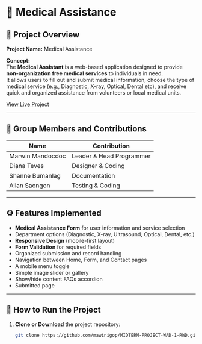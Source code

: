 # 🏥 Medical Assistance 

## 📘 Project Overview
**Project Name:** Medical Assistance 

**Concept:**  
The **Medical Assistant** is a web-based application designed to provide **non-organization free medical services** to individuals in need.  
It allows users to fill out and submit medical information, choose the type of medical service (e.g., Diagnostic, X-ray, Optical, Dental etc), and receive quick and organized assistance from volunteers or local medical units.

[View Live Project](https://raw.githack.com/mawinigop/MIDTERM-PROJECT-WAD-1-RWD/main/html/index.html)

---

## 👥 Group Members and Contributions

| Name | Contribution |
|------|---------------|
| Marwin Mandocdoc | Leader & Head Programmer |
| Diana Teves | Designer & Coding|
| Shanne Bumanlag | Documentation |
| Allan Saongon | Testing & Coding |

---

## ⚙️ Features Implemented
- **Medical Assistance Form** for user information and service selection  
- Department options (Diagnostic, X-ray, Ultrasound, Optical, Dental, etc.)  
- **Responsive Design** (mobile-first layout)  
- **Form Validation** for required fields  
- Organized submission and record handling  
- Navigation between Home, Form, and Contact pages
- A mobile menu toggle
- Simple image slider or gallery
- Show/hide content FAQs accordion
- Submitted page 

---


## 🚀 How to Run the Project
1. **Clone or Download** the project repository:
   ```bash
   git clone https://github.com/mawinigop/MIDTERM-PROJECT-WAD-1-RWD.git
